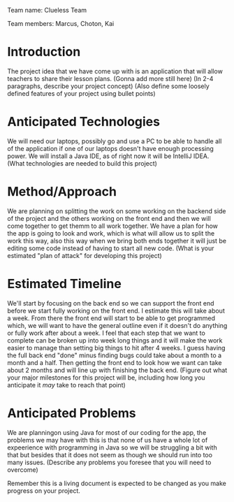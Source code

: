 Team name: Clueless Team

Team members: Marcus, Choton, Kai

# Introduction
The project idea that we have come up with is an application that will allow teachers to share their lesson plans. (Gonna add more still here)
(In 2-4 paragraphs, describe your project concept)
(Also define some loosely defined features of your project using bullet points)

# Anticipated Technologies
We will need our laptops, possibly go and use a PC to be able to handle all of the application if one of our laptops doesn't have enough processing power. We will install a Java IDE, as of right now it will be IntelliJ IDEA.
(What technologies are needed to build this project)

# Method/Approach
We are planning on splitting the work on some working on the backend side of the project and the others working on the front end and then we will come together to get themm to all work together. We have a plan for how the app is going to look and work, which is what will allow us to split the work this way, also this way when we bring both ends together it will just be editing some code instead of having to start all new code.
(What is your estimated "plan of attack" for developing this project)

# Estimated Timeline
We'll start by focusing on the back end so we can support the front end before we start fully working on the front end. I estimate this will take about a week. From there the front end will start to be able to get programmed which, we will want to have the general outline even if it doesn't do anything or fully work after about a week. I feel that each step that we want to complete can be broken up into week long things and it will make the work easier to manage than setting big things to hit after 4 weeks. I guess having the full back end "done" minus finding bugs could take about a month to a month and a half. Then getting the front end to look how we want can take about 2 months and will line up with finishing the back end.
(Figure out what your major milestones for this project will be, including how long you anticipate it *may* take to reach that point)

# Anticipated Problems
We are planningon using Java for most of our coding for the app, the problems we may have with this is that none of us have a whole lot of expeerience with programming in Java so we will be struggling a bit with that but besides that it does not seem as though we should run into too many issues.
(Describe any problems you foresee that you will need to overcome)

Remember this is a living document is expected to be changed as you make progress on your project.
